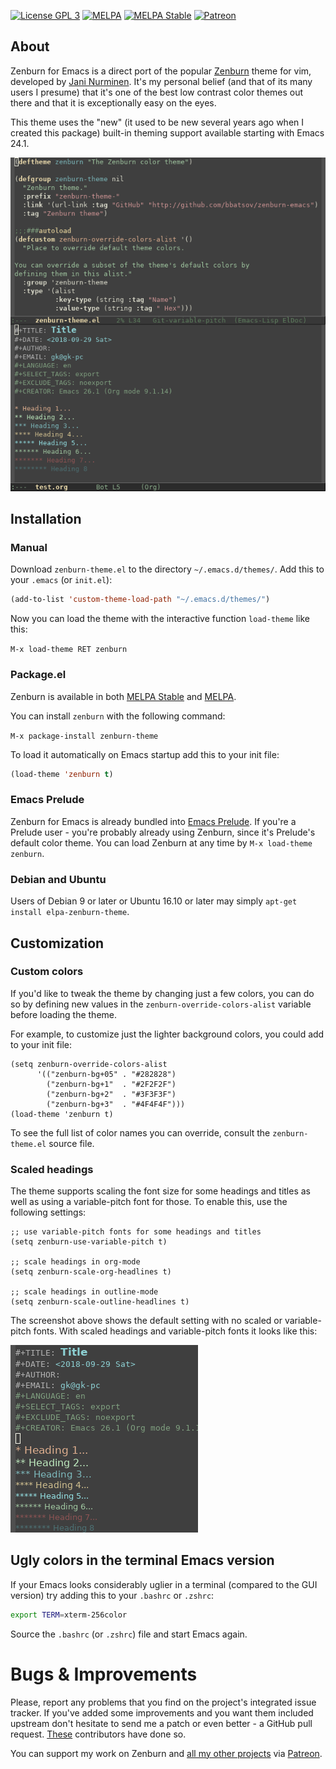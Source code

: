 [![License GPL 3][badge-license]](http://www.gnu.org/licenses/gpl-3.0.txt)
[![MELPA](http://melpa.org/packages/zenburn-theme-badge.svg)](http://melpa.org/#/zenburn-theme)
[![MELPA Stable](http://stable.melpa.org/packages/zenburn-theme-badge.svg)](http://stable.melpa.org/#/zenburn-theme)
[![Patreon](https://img.shields.io/badge/patreon-donate-orange.svg)](https://www.patreon.com/bbatsov)

## About

Zenburn for Emacs is a direct port of the popular
[Zenburn](http://kippura.org/zenburnpage/) theme for vim,
developed by [Jani Nurminen](https://github.com/jnurmine). It's my personal belief (and
that of its many users I presume) that it's one of the best low
contrast color themes out there and that it is exceptionally easy on
the eyes.

This theme uses the "new" (it used to be new several years ago when I
created this package) built-in theming support available starting with
Emacs 24.1.

![Overview screenshot](screenshots/overview.png)

## Installation

### Manual

Download `zenburn-theme.el` to the directory `~/.emacs.d/themes/`. Add this to your
`.emacs` (or `init.el`):

```lisp
(add-to-list 'custom-theme-load-path "~/.emacs.d/themes/")
```

Now you can load the theme with the interactive function `load-theme` like this:

`M-x load-theme RET zenburn`

### Package.el

Zenburn is available in both [MELPA Stable](http://stable.melpa.org)
and [MELPA](http://melpa.org).

You can install `zenburn` with the following command:

`M-x package-install zenburn-theme`

To load it automatically on Emacs startup add this to your init file:

```lisp
(load-theme 'zenburn t)
```

### Emacs Prelude

Zenburn for Emacs is already bundled into
[Emacs Prelude](https://github.com/bbatsov/prelude). If you're a
Prelude user - you're probably already using Zenburn, since it's
Prelude's default color theme. You can load Zenburn at any time by
`M-x load-theme zenburn`.

### Debian and Ubuntu

Users of Debian 9 or later or Ubuntu 16.10 or later may simply
`apt-get install elpa-zenburn-theme`.

## Customization

### Custom colors

If you'd like to tweak the theme by changing just a few colors, you can
do so by defining new values in the `zenburn-override-colors-alist`
variable before loading the theme.

For example, to customize just the lighter background colors, you could add
to your init file:

```elisp
(setq zenburn-override-colors-alist
      '(("zenburn-bg+05" . "#282828")
        ("zenburn-bg+1"  . "#2F2F2F")
        ("zenburn-bg+2"  . "#3F3F3F")
        ("zenburn-bg+3"  . "#4F4F4F")))
(load-theme 'zenburn t)
```

To see the full list of color names you can override, consult the
`zenburn-theme.el` source file.

### Scaled headings

The theme supports scaling the font size for some headings and titles as well
as using a variable-pitch font for those. To enable this, use the following
settings:

```elisp
;; use variable-pitch fonts for some headings and titles
(setq zenburn-use-variable-pitch t)

;; scale headings in org-mode
(setq zenburn-scale-org-headlines t)

;; scale headings in outline-mode
(setq zenburn-scale-outline-headlines t)
```

The screenshot above shows the default setting with no scaled or
variable-pitch fonts. With scaled headings and variable-pitch fonts it looks
like this:

![Scaled screenshot](screenshots/scaled.png)

## Ugly colors in the terminal Emacs version

If your Emacs looks considerably uglier in a terminal (compared to the
GUI version) try adding this to your `.bashrc` or `.zshrc`:

```bash
export TERM=xterm-256color
```

Source the `.bashrc` (or `.zshrc`) file and start Emacs again.

# Bugs & Improvements

Please, report any problems that you find on the project's integrated
issue tracker. If you've added some improvements and you want them
included upstream don't hesitate to send me a patch or even better - a
GitHub pull request. [These](https://github.com/bbatsov/zenburn-emacs/contributors)
contributors have done so.

You can support my work on Zenburn and [all my other projects](https://github.com/bbatsov)
via [Patreon](https://www.patreon.com/bbatsov).

[badge-license]: https://img.shields.io/badge/license-GPL_3-green.svg
